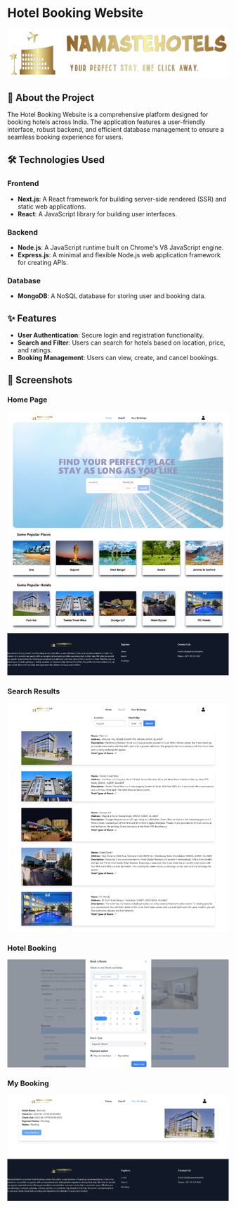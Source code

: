 # Hotel Booking Website

<p align="center">
  <img src="ScreenShots/banner.png" alt="Hotel Booking Website" width="600" />
</p>

## 🚀 About the Project

The Hotel Booking Website is a comprehensive platform designed for booking hotels across India. The application features a user-friendly interface, robust backend, and efficient database management to ensure a seamless booking experience for users.

## 🛠️ Technologies Used

### Frontend

- **Next.js**: A React framework for building server-side rendered (SSR) and static web applications.
- **React**: A JavaScript library for building user interfaces.

### Backend

- **Node.js**: A JavaScript runtime built on Chrome's V8 JavaScript engine.
- **Express.js**: A minimal and flexible Node.js web application framework for creating APIs.

### Database

- **MongoDB**: A NoSQL database for storing user and booking data.

## ✨ Features

- **User Authentication**: Secure login and registration functionality.
- **Search and Filter**: Users can search for hotels based on location, price, and ratings.
- **Booking Management**: Users can view, create, and cancel bookings.

## 📸 Screenshots

### Home Page
![Home Page](ScreenShots/homepage.png)

### Search Results
![Search Results](ScreenShots/search.png)

### Hotel Booking
![Hotel Details](ScreenShots/book.png)

### My Booking
![Hotel Details](ScreenShots/mybooking.png)

